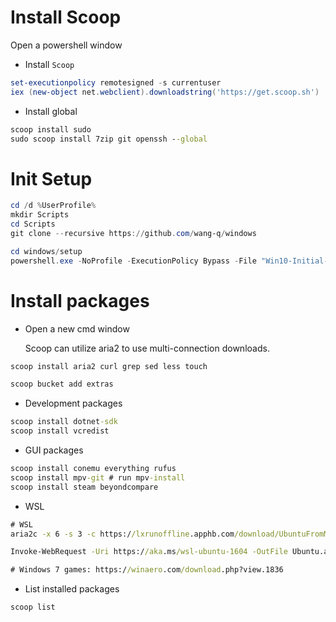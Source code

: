 # Install Scoop

Open a powershell window

* Install `Scoop`

```ps1
set-executionpolicy remotesigned -s currentuser
iex (new-object net.webclient).downloadstring('https://get.scoop.sh')
```

* Install global

```cmd
scoop install sudo
sudo scoop install 7zip git openssh --global
```

# Init Setup

```ps1
cd /d %UserProfile%
mkdir Scripts
cd Scripts
git clone --recursive https://github.com/wang-q/windows

cd windows/setup
powershell.exe -NoProfile -ExecutionPolicy Bypass -File "Win10-Initial-Setup-Script/Win10.ps1" -include "Win10-Initial-Setup-Script/Win10.psm1" -preset "Default.preset"
```

# Install packages

* Open a new cmd window

    Scoop can utilize aria2 to use multi-connection downloads.

```cmd
scoop install aria2 curl grep sed less touch

scoop bucket add extras
```

* Development packages

```cmd
scoop install dotnet-sdk
scoop install vcredist
```

* GUI packages

```cmd
scoop install conemu everything rufus
scoop install mpv-git # run mpv-install
scoop install steam beyondcompare
```

* WSL

```bat
# WSL
aria2c -x 6 -s 3 -c https://lxrunoffline.apphb.com/download/UbuntuFromMS/14

Invoke-WebRequest -Uri https://aka.ms/wsl-ubuntu-1604 -OutFile Ubuntu.appx -UseBasicParsing

# Windows 7 games: https://winaero.com/download.php?view.1836
```

* List installed packages

```cmd
scoop list
```
